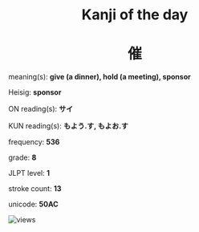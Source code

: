 <h1 align="center">Kanji of the day</h1>
<h1 align="center">催</h1>
<p align="left">meaning(s): <b>give (a dinner), hold (a meeting), sponsor</b></p>
<p align="left">Heisig: <b>sponsor</b></p>
<p align="left">ON reading(s): <b>サイ</b></p>
<p align="left">KUN reading(s): <b>もよう.す, もよお.す</b></p>
<p align="left">frequency: <b>536</b></p>
<p align="left">grade: <b>8</b></p>
<p align="left">JLPT level: <b>1</b></p>
<p align="left">stroke count: <b>13</b></p>
<p align="left">unicode: <b>50AC</b></p>
<p align="left"><img src="https://komarev.com/ghpvc/?username=tristanwagner-kanjioftheday&label=Views&color=0e75b6&style=flat" alt="views"/></p>
